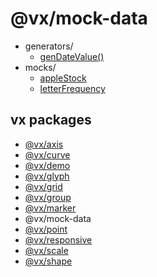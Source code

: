 # @vx/mock-data

+ generators/
  - [genDateValue()](https://github.com/hshoff/vx/blob/master/packages/vx-mock-data/src/generators/genDateValue.js)
+ mocks/
  - [appleStock](https://github.com/hshoff/vx/blob/master/packages/vx-mock-data/src/mocks/appleStock.js)
  - [letterFrequency](https://github.com/hshoff/vx/blob/master/packages/vx-mock-data/src/mocks/letterFrequency.js)

## vx packages

- [@vx/axis](https://github.com/hshoff/vx/tree/master/packages/vx-axis)
- [@vx/curve](https://github.com/hshoff/vx/tree/master/packages/vx-curve)
- [@vx/demo](https://github.com/hshoff/vx/tree/master/packages/vx-demo)
- [@vx/glyph](https://github.com/hshoff/vx/tree/master/packages/vx-glyph)
- [@vx/grid](https://github.com/hshoff/vx/tree/master/packages/vx-grid)
- [@vx/group](https://github.com/hshoff/vx/tree/master/packages/vx-group)
- [@vx/marker](https://github.com/hshoff/vx/tree/master/packages/vx-marker)
- @vx/mock-data
- [@vx/point](https://github.com/hshoff/vx/tree/master/packages/vx-point)
- [@vx/responsive](https://github.com/hshoff/vx/tree/master/packages/vx-responsive)
- [@vx/scale](https://github.com/hshoff/vx/tree/master/packages/vx-scale)
- [@vx/shape](https://github.com/hshoff/vx/tree/master/packages/vx-shape)
